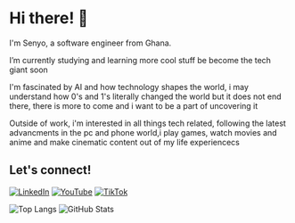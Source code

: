 # Hi there! 👋 

I'm Senyo, a software engineer from Ghana.  

I’m currently studying and learning more cool stuff be become the tech giant soon

I'm fascinated by AI and how technology shapes the world, i may understand how 0's and 1's literally changed the world but it 
does not end there, there is more to come and i want to be a part of uncovering it

Outside of work, i'm interested in all things tech related, following the latest advancments in the pc and phone world,i play games, watch
movies and anime and make cinematic content out of my life experiencecs

## Let's connect!

[![LinkedIn](https://img.shields.io/badge/LinkedIn-0A66C2?style=for-the-badge&logo=linkedin&logoColor=white)](https://www.linkedin.com/in/justice-senyo/) [![YouTube](https://img.shields.io/badge/YouTube-FF0000?style=for-the-badge&logo=youtube&logoColor=white)](https://www.youtube.com/channel/UCqJLKWaA4RI0LpMml0H3XIg) [![TikTok](https://img.shields.io/badge/TikTok-000000?style=for-the-badge&logo=tiktok&logoColor=white)](your-link) 


![Top Langs](https://github-readme-stats.vercel.app/api/top-langs/?username=JusticeSenyo&layout=compact&theme=tokyonight)
![GitHub Stats](https://github-readme-stats.vercel.app/api?username=JusticeSenyo&show_icons=true&theme=tokyonight)
